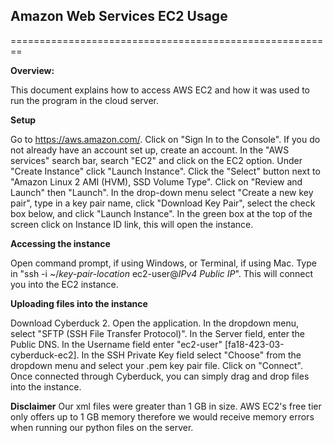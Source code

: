 ## Amazon Web Services EC2 Usage
========================================================

**Overview:**

This document explains how to access AWS EC2 and how it was used to run the program in the cloud server.

**Setup**

Go to https://aws.amazon.com/. Click on "Sign In to the Console". If you do not already have an account set up, create an account. In the "AWS services" search bar, search "EC2" and click on the EC2 option. Under "Create Instance" click "Launch Instance". Click the "Select" button next to "Amazon Linux 2 AMI (HVM), SSD Volume Type". Click on "Review and Launch" then "Launch". In the drop-down menu select "Create a new key pair", type in a key pair name, click "Download Key Pair", select the check box below, and click "Launch Instance". In the green box at the top of the screen click on Instance ID link, this will open the instance.

**Accessing the instance**

Open command prompt, if using Windows, or Terminal, if using Mac. Type in "ssh  -i ~/*key-pair-location*   ec2-user@*IPv4 Public IP*". This will connect you into the EC2 instance.

**Uploading files into the instance**

Download Cyberduck 2. Open the application. In the dropdown menu, select "SFTP (SSH File Transfer Protocol)". In the Server field, enter the Public DNS. In the Username field enter "ec2-user" [fa18-423-03-cyberduck-ec2]. In the SSH Private Key field select "Choose" from the dropdown menu and select your .pem key pair file. Click on "Connect". Once connected through Cyberduck, you can simply drag and drop files into the instance.

**Disclaimer**
Our xml files were greater than 1 GB in size. AWS EC2's free tier only offers up to 1 GB memory therefore we would receive memory errors when running our python files on the server.
